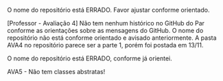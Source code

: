 O nome do repositório está ERRADO. Favor ajustar conforme orientado.


[Professor - Avaliação 4] Não tem nenhum histórico no GitHub do Par conforme as orientações sobre as mensagens do GitHub. O nome do repositório não está conforme orientado e avisado anteriormente. A pasta AVA4 no repositório parece ser a parte 1, porém foi postada em 13/11.

O nome do repositório está ERRADO, conforme já orientei. 

AVA5 - Não tem classes abstratas!
